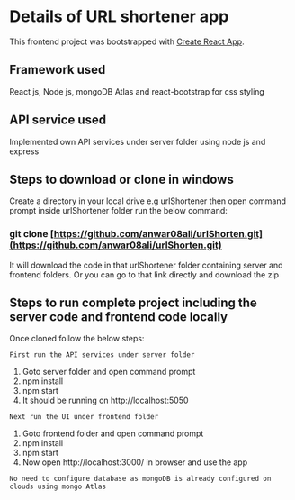 # Details of URL shortener app

This frontend project was bootstrapped with [Create React App](https://github.com/facebook/create-react-app).

## Framework used

React js, Node js, mongoDB Atlas and react-bootstrap for css styling

## API service used

Implemented own API services under server folder using node js and express

## Steps to download or clone in windows

Create a directory in your local drive e.g urlShortener then open command prompt inside urlShortener folder
run the below command:

### git clone [https://github.com/anwar08ali/urlShorten.git](https://github.com/anwar08ali/urlShorten.git)

It will download the code in that urlShortener folder containing server and frontend folders. Or you can go to that link directly and download the zip

## Steps to run complete project including the server code and frontend code locally

Once cloned follow the below steps:

`First run the API services under server folder`

1. Goto server folder and open command prompt
2. npm install
3. npm start
4. It should be running on http://localhost:5050

`Next run the UI under frontend folder`

1. Goto frontend folder and open command prompt
2. npm install
3. npm start
4. Now open http://localhost:3000/ in browser and use the app

`No need to configure database as mongoDB is already configured on clouds using mongo Atlas`
